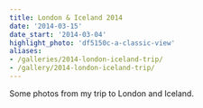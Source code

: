 ```yaml
---
title: London & Iceland 2014
date: '2014-03-15'
date_start: '2014-03-04'
highlight_photo: 'df5150c-a-classic-view'
aliases:
- /galleries/2014-london-iceland-trip/
- /gallery/2014-london-iceland-trip/
---
```


Some photos from my trip to London and Iceland.

